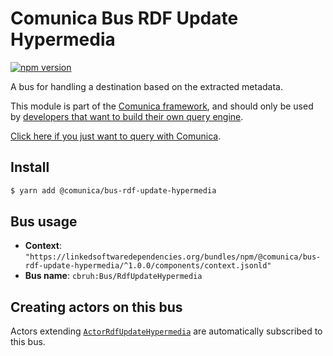 # Comunica Bus RDF Update Hypermedia

[![npm version](https://badge.fury.io/js/%40comunica%2Fbus-rdf-update-hypermedia.svg)](https://www.npmjs.com/package/@comunica/bus-rdf-update-hypermedia)

A bus for handling a destination based on the extracted metadata.

This module is part of the [Comunica framework](https://github.com/comunica/comunica),
and should only be used by [developers that want to build their own query engine](https://comunica.dev/docs/modify/).

[Click here if you just want to query with Comunica](https://comunica.dev/docs/query/).

## Install

```bash
$ yarn add @comunica/bus-rdf-update-hypermedia
```

## Bus usage

* **Context**: `"https://linkedsoftwaredependencies.org/bundles/npm/@comunica/bus-rdf-update-hypermedia/^1.0.0/components/context.jsonld"`
* **Bus name**: `cbruh:Bus/RdfUpdateHypermedia`

## Creating actors on this bus

Actors extending [`ActorRdfUpdateHypermedia`](https://comunica.github.io/comunica/classes/bus_rdf_update_hypermedia.actorrdfupdatehypermedia.html) are automatically subscribed to this bus.
